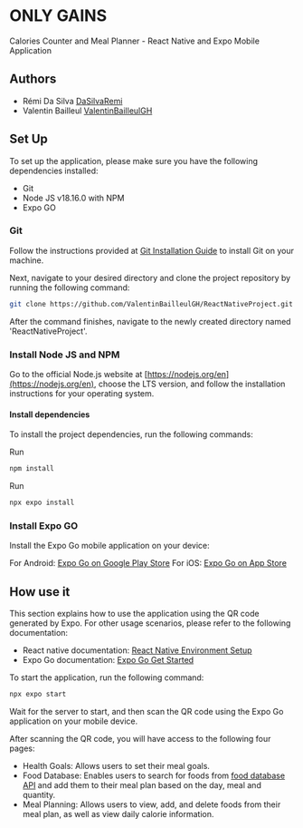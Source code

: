 # ONLY GAINS

Calories Counter and Meal Planner - React Native and Expo Mobile Application

## Authors

- Rémi Da Silva [DaSilvaRemi](https://github.com/DaSilvaRemi)
- Valentin Bailleul [ValentinBailleulGH](https://github.com/ValentinBailleulGH)

## Set Up
To set up the application, please make sure you have the following dependencies installed:

- Git
- Node JS v18.16.0 with NPM
- Expo GO

### Git

Follow the instructions provided at [Git Installation Guide](https://git-scm.com/book/en/v2/Getting-Started-Installing-Git) to install Git on your machine.

Next, navigate to your desired directory and clone the project repository by running the following command:

```sh
git clone https://github.com/ValentinBailleulGH/ReactNativeProject.git
```

After the command finishes, navigate to the newly created directory named 'ReactNativeProject'.

### Install Node JS and NPM

Go to the official Node.js website at [https://nodejs.org/en](https://nodejs.org/en), choose the LTS version, and follow the installation instructions for your operating system.

#### Install dependencies

To install the project dependencies, run the following commands:

Run

```sh
npm install
```

Run

```sh
npx expo install
```

### Install Expo GO

Install the Expo Go mobile application on your device:

For Android: [Expo Go on Google Play Store](https://play.google.com/store/apps/details?id=host.exp.exponent)
For iOS: [Expo Go on App Store](https://play.google.com/store/apps/details?id=host.exp.exponent)

## How use it
This section explains how to use the application using the QR code generated by Expo. For other usage scenarios, please refer to the following documentation:
- React native documentation: [React Native Environment Setup](https://reactnative.dev/docs/environment-setup?guide=quickstart)
- Expo Go documentation: [Expo Go Get Started](https://docs.expo.dev/get-started/expo-go/)

To start the application, run the following command:

```sh
npx expo start
```

Wait for the server to start, and then scan the QR code using the Expo Go application on your mobile device.

After scanning the QR code, you will have access to the following four pages:
- Health Goals: Allows users to set their meal goals.
- Food Database: Enables users to search for foods from [food database API](https://developer.edamam.com/food-database-api) and add them to their meal plan based on the day, meal and quantity.
- Meal Planning: Allows users to view, add, and delete foods from their meal plan, as well as view daily calorie information.
